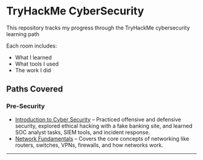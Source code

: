 # TryHackMe CyberSecurity

This repository tracks my progress through the TryHackMe cybersecurity learning path

Each room includes:

- What I learned  
- What tools I used  
- The work I did

##  Paths Covered

###  Pre-Security
  - [Introduction to Cyber Security](./pre-security/introduction-to-cyber-security) – Practiced offensive and defensive security, explored ethical hacking with a fake banking site, and learned SOC analyst tasks, SIEM tools, and incident response.
  - [Network Fundamentals](./network-fundamentals/network-fundamentals.md) – Covers the core concepts of networking like routers, switches, VPNs, firewalls, and how networks work.




---
